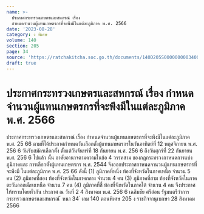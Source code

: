 ```yaml
---
name: >-
  ประกาศกระทรวงเกษตรและสหกรณ์ เรื่อง
  กำหนดจำนวนผู้แทนเกษตรกรที่จะพึงมีในแต่ละภูมิภาค พ.ศ. 2566
date: '2023-08-28'
category: ง พิเศษ
volume: 140
section: 205
page: 34
source: 'https://ratchakitcha.soc.go.th/documents/140D205S0000000003400.pdf'
draft: true
---
```


# ประกาศกระทรวงเกษตรและสหกรณ์ เรื่อง กำหนดจำนวนผู้แทนเกษตรกรที่จะพึงมีในแต่ละภูมิภาค พ.ศ. 2566

ประกาศกระทรวงเกษตรและสหกรณ์ เรื่อง กำหนดจำนวนผู้แทนเกษตรกรที่จะพึงมีในแต่ละภูมิภาค พ.ศ. 25 66 ตามที่ได้ประกาศกำหนดวันเลือกตั้งผู้แทนเกษตรกรในวันอาทิตย์ที่ 12 พฤศจิกายน พ.ศ. 256 6 วันรับสมัครเลือกตั้ง ตั้งแต่วันจันทร์ที่ 18 กันยายน พ.ศ. 256 6 ถึงวันศุกร์ที่ 22 กันยายน พ.ศ. 256 6 ไปแล้ว นั้น อาศัยอานาจตามความในข้อ 4 วรรคสาม ของกฎกระทรวงกาหนดการแบ่งภูมิภาคและ การเลือกตั้งผู้แทนเกษตรกร พ.ศ. 2544 จึงออกประกาศกาหนดจานวนผู้แทนเกษตรกรที่จะพึงมี ในแต่ละภูมิภาค พ.ศ. 25 66 ดังนี้ (1) ภูมิภาคที่หนึ่ง ท้องที่จังหวัดในภาคเหนือ จำนวน 5 คน (2) ภูมิภาคที่สอง ท้องที่จังหวัดในภาคกลาง จำนวน 4 คน (3) ภูมิภาคที่สาม ท้องที่จังหวัดในภาคตะวันออกเฉียงเหนือ จำนวน 7 คน (4) ภูมิภาคที่สี่ ท้องที่จังหวัดในภาคใต้ จำนวน 4 คน จึงประกาศให้ทราบโดยทั่วกัน ประกาศ ณ วันที่ 2 4 สิงหาคม พ.ศ. 256 6 เฉลิมชัย ศรีอ่อน รัฐมนตรีว่าการกระทรวงเกษตรและสหกรณ์ ้ หนา 34 ่ เลม 140 ตอนพิเศษ 205 ง ราชกิจจานุเบกษา 28 สิงหาคม 2566
